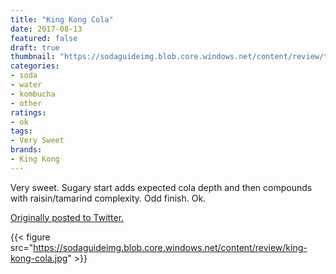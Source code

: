 ```yaml
---
title: "King Kong Cola"
date: 2017-08-13
featured: false
draft: true
thumbnail: "https://sodaguideimg.blob.core.windows.net/content/review/thumbs/king-kong-cola.jpg"
categories:
- soda
- water
- kombucha
- other
ratings:
- ok
tags:
- Very Sweet
brands:
- King Kong
---
```


Very sweet. Sugary start adds expected cola depth and then compounds with raisin/tamarind complexity. Odd finish. Ok.

[Originally posted to Twitter.](https://twitter.com/Cavorter/status/896856558059106305)

{{< figure src="https://sodaguideimg.blob.core.windows.net/content/review/king-kong-cola.jpg" >}}

